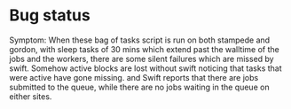 Bug status
==========


Symptom:
When these bag of tasks script is run on both stampede and gordon, with sleep tasks of 30 mins which extend past the walltime of the jobs and the workers, there are some silent failures which are missed by swift.
Somehow active blocks are lost without swift noticing that tasks that were active have gone missing.
and
Swift reports that there are jobs submitted to the queue, while there are no jobs waiting in the queue on either sites.
